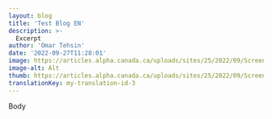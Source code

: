 ```yaml
---
layout: blog
title: 'Test Blog EN'
description: >-
  Excerpt
author: 'Omar Tehsin'
date: '2022-09-27T11:28:01'
image: https://articles.alpha.canada.ca/uploads/sites/25/2022/09/Screen-Shot-2022-07-25-at-1.53.22-PM-4.png
image-alt: Alt
thumb: https://articles.alpha.canada.ca/uploads/sites/25/2022/09/Screen-Shot-2022-07-25-at-1.53.22-PM-4-150x150.png
translationKey: my-translation-id-3
---
```


<p>Body</p>


